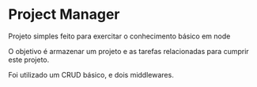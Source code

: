 # Project Manager

Projeto simples feito para  exercitar o conhecimento básico em node

O objetivo é armazenar um projeto e as tarefas relacionadas para cumprir este projeto.

Foi utilizado um CRUD básico, e dois middlewares.

